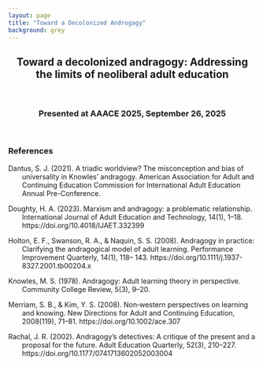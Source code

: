 ```yaml
---
layout: page
title: "Toward a Decolonized Androgagy"
background: grey
---
```


<div align="center">
 
<h2> Toward a decolonized andragogy: Addressing the limits of neoliberal adult education</h2>

<br>

<h3>Presented at AAACE 2025, September 26, 2025</h3>

</div>
<br>

### References

<p style="padding-left: 2em; text-indent: -2em;">
Dantus, S. J. (2021). A triadic worldview? The misconception and bias of universality in Knowles’
andragogy. American Association for Adult and Continuing Education Commission for International Adult Education Annual Pre-Conference.

 </p>
  <p style="padding-left: 2em; text-indent: -2em;">
Doughty, H. A. (2023). Marxism and andragogy: a problematic relationship. International Journal
of Adult Education and Technology, 14(1), 1–18. https://doi.org/10.4018/IJAET.332399
 </p>
 <p style="padding-left: 2em; text-indent: -2em;">
   Holton, E. F., Swanson, R. A., & Naquin, S. S. (2008). Andragogy in practice: Clarifying the
andragogical model of adult learning. Performance Improvement Quarterly, 14(1), 118–
143. https://doi.org/10.1111/j.1937-8327.2001.tb00204.x
  </p>
<p style="padding-left: 2em; text-indent: -2em;">
 Knowles, M. S. (1978). Andragogy: Adult learning theory in perspective. Community College Review, 5(3), 9–20.</p>
 
 <p style="padding-left: 2em; text-indent: -2em;">
   Merriam, S. B., & Kim, Y. S. (2008). Non‐western perspectives on learning and knowing. New
Directions for Adult and Continuing Education, 2008(119), 71–81. https://doi.org/10.1002/ace.307
 </p>

  <p style="padding-left: 2em; text-indent: -2em;">
   Rachal, J. R. (2002). Andragogy’s detectives: A critique of the present and a proposal for the future.
Adult Education Quarterly, 52(3), 210–227. https://doi.org/10.1177/0741713602052003004
 </p>


